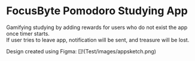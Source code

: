 # FocusByte Pomodoro Studying App <br>
Gamifying studying by adding rewards for users who do not exist the app once timer starts. <br>
If user tries to leave app, notification will be sent, and treasure will be lost. 

Design created using Figma:
[]!(Test/images/appsketch.png)
